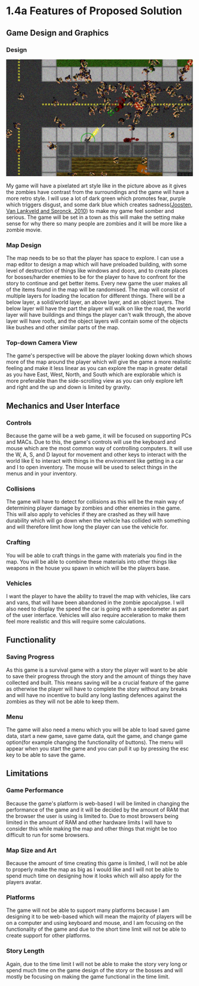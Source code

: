 # 1.4a Features of Proposed Solution

## Game Design and Graphics

### Design

![](<../.gitbook/assets/image (4) (1).png>)

My game will have a pixelated art style like in the picture above as it gives the zombies have contrast from the surroundings and the game will have a more retro style.  I will use a lot of dark green which promotes fear, purple which triggers disgust, and some dark blue which creates sadness([Joosten, Van Lankveld and Spronck, 2010](../reference-list-features-of-proposed-solution..md)) to make my game feel somber and serious.  The game will be set in a town as this will make the setting make sense for why there so many people are zombies and it will be more like a zombie movie.

### Map Design

The map needs to be so that the player has space to explore.  I can use a map editor to design a map which will have preloaded building, with some level of destruction of things like windows and doors, and to create places for bosses/harder enemies to be for the player to have to confront for the story to continue and get better items.  Every new game the user makes all of the items found in the map will be randomised.  The map will consist of multiple layers for loading the location for different things.  There will be a below layer, a solid/world layer, an above layer, and an object layers.  The below layer will have the part the player will walk on like the road, the world layer will have buildings and things the player can't walk through, the above layer will have roofs, and the object layers will contain some of the objects like bushes and other similar parts of the map.

### Top-down Camera View

The game's perspective will be above the player looking down which shows more of the map around the player which will give the game a more realistic feeling and make it less linear as you can explore the map in greater detail as you have East, West, North, and South which are explorable which is more preferable than the side-scrolling view as you can only explore left and right and the up and down is limited by gravity.

## Mechanics and User Interface

### Controls

Because the game will be a web game, it will be focused on supporting PCs and MACs.  Due to this, the game's controls will use the keyboard and mouse which are the most common way of controlling computers.  It will use the W, A, S, and D layout for movement and other keys to interact with the world like E to interact with things in the environment like getting in a car and I to open inventory.  The mouse will be used to select things in the menus and in your inventory.

### Collisions

The game will have to detect for collisions as this will be the main way of determining player damage by zombies and other enemies in the game.  This will also apply to vehicles if they are crashed as they will have durability which will go down when the vehicle has collided with something and will therefore limit how long the player can use the vehicle for.

### Crafting

You will be able to craft things in the game with materials you find in the map.  You will be able to combine these materials into other things like weapons in the house you spawn in which will be the players base.

### Vehicles

I want the player to have the ability to travel the map with vehicles, like cars and vans, that will have been abandoned in the zombie apocalypse.  I will also need to display the speed the car is going with a speedometer as part of the user interface.  Vehicles will also require acceleration to make them feel more realistic and this will require some calculations.

## Functionality

### Saving Progress

As this game is a survival game with a story the player will want to be able to save their progress through the story and the amount of things they have collected and built.  This means saving will be a crucial feature of the game as otherwise the player will have to complete the story without any breaks and will have no incentive to build any long lasting defences against the zombies as they will not be able to keep them.

### Menu

The game will also need a menu which you will be able to load saved game data, start a new game, save game data, quit the game, and change game option(for example changing the functionality of buttons).  The menu will appear when you start the game and you can pull it up by pressing the esc key to be able to save the game.

## Limitations

### Game Performance

Because the game's platform is web-based I will be limited in changing the performance of the game and it will be decided by the amount of RAM that the browser the user is using is limited to.  Due to most browsers being limited in the amount of RAM and other hardware limits I will have to consider this while making the map and other things that might be too difficult to run for some browsers.

### Map Size and Art

Because the amount of time creating this game is limited, I will not be able to properly make the map as big as I would like and I will not be able to spend much time on designing how it looks which will also apply for the players avatar.

### Platforms

The game will not be able to support many platforms because I am designing it to be web-based which will mean the majority of players will be on a computer and using keyboard and mouse, and I am focusing on the functionality of the game and due to the short time limit will not be able to create support for other platforms.

### Story Length

Again, due to the time limit I will not be able to make the story very long or spend much time on the game design of the story or the bosses and will mostly be focusing on making the game  functional in the time limit.
